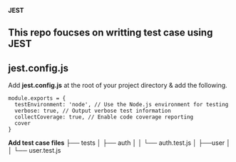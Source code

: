 **JEST**

This repo foucses on writting test case using JEST
---

## jest.config.js
Add **jest.config.js** at the root of your project directory & add the following.
```
module.exports = {
  testEnvironment: 'node', // Use the Node.js environment for testing
  verbose: true, // Output verbose test information
  collectCoverage: true, // Enable code coverage reporting
  cover
}
```
**Add test case files**
├── tests
│ ├── auth
│ │ └── auth.test.js
│ ├──user
│ │ └── user.test.js


